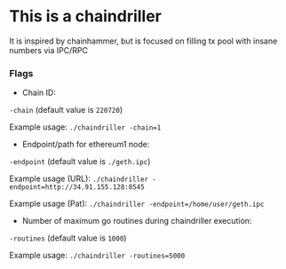 # This is a chaindriller
 It is inspired by chainhammer, but is focused on filling tx pool with insane numbers via IPC/RPC

### Flags

* Chain ID:

`-chain` (default value is `220720`)

Example usage: `./chaindriller -chain=1`

* Endpoint/path for ethereum1 node:

`-endpoint` (default value is `./geth.ipc`)

Example usage (URL): `./chaindriller -endpoint=http://34.91.155.128:8545`

Example usage (Pat): `./chaindriller -endpoint=/home/user/geth.ipc`

* Number of maximum go routines during chaindriller execution:

`-routines` (default value is `1000`)

Example usage: `./chaindriller -routines=5000`
